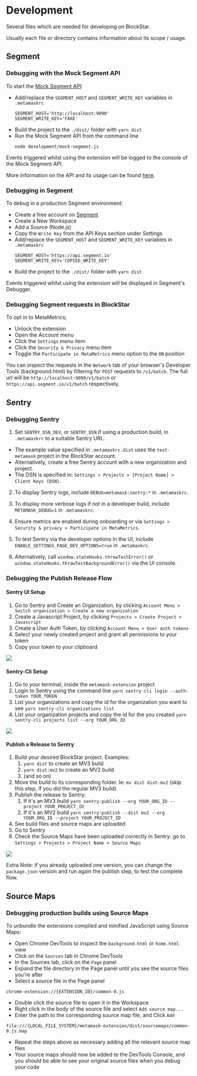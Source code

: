 # Development

Several files which are needed for developing on BlockStar.

Usually each file or directory contains information about its scope / usage.

## Segment

### Debugging with the Mock Segment API

To start the [Mock Segment API](./mock-segment.js):

-   Add/replace the `SEGMENT_HOST` and `SEGMENT_WRITE_KEY` variables in `.metamaskrc`
    ```
    SEGMENT_HOST='http://localhost:9090'
    SEGMENT_WRITE_KEY='FAKE'
    ```
-   Build the project to the `./dist/` folder with `yarn dist`
-   Run the Mock Segment API from the command line
    ```
    node development/mock-segment.js
    ```

Events triggered whilst using the extension will be logged to the console of the Mock Segment API.

More information on the API and its usage can be found [here](./mock-segment.js#L28).

### Debugging in Segment

To debug in a production Segment environment:

- Create a free account on [Segment](https://segment.com/)
- Create a New Workspace
- Add a Source (Node.js)
- Copy the `Write Key` from the API Keys section under Settings
-   Add/replace the `SEGMENT_HOST` and `SEGMENT_WRITE_KEY` variables in `.metamaskrc`
    ```
    SEGMENT_HOST='https://api.segment.io'
    SEGMENT_WRITE_KEY='COPIED_WRITE_KEY'
    ```
-   Build the project to the `./dist/` folder with `yarn dist`

Events triggered whilst using the extension will be displayed in Segment's Debugger.

### Debugging Segment requests in BlockStar

To opt in to MetaMetrics;
- Unlock the extension
- Open the Account menu
- Click the `Settings` menu item
- Click the `Security & Privacy` menu item
- Toggle the `Participate in MetaMetrics` menu option to the `ON` position

You can inspect the requests in the `Network` tab of your browser's Developer Tools (background.html)
by filtering for `POST` requests to `/v1/batch`. The full url will be `http://localhost:9090/v1/batch`
or `https://api.segment.io/v1/batch` respectively.

## Sentry
### Debugging Sentry

1. Set `SENTRY_DSN_DEV`, or `SENTRY_DSN` if using a production build, in `.metamaskrc` to a suitable Sentry URL.
  - The example value specified in `.metamaskrc.dist` uses the `test-metamask` project in the BlockStar account.
  - Alternatively, create a free Sentry account with a new organization and project.
  - The DSN is specified in: `Settings > Projects > [Project Name] > Client Keys (DSN)`.

2. To display Sentry logs, include `DEBUG=metamask:sentry:*` in `.metamaskrc`.

3. To display more verbose logs if not in a developer build, include `METAMASK_DEBUG=1` in `.metamaskrc`.

4. Ensure metrics are enabled during onboarding or via `Settings > Security & privacy > Participate in MetaMetrics`.

5. To test Sentry via the developer options in the UI, include `ENABLE_SETTINGS_PAGE_DEV_OPTIONS=true` in `.metamaskrc`.

6. Alternatively, call `window.stateHooks.throwTestError()` or `window.stateHooks.throwTestBackgroundError()` via the UI console.

### Debugging the Publish Release Flow
#### Sentry UI Setup
1. Go to Sentry and Create an Organization, by clicking `Account Menu > Switch organization > Create a new organization`
2. Create a Javascript Project, by clicking `Projects > Create Project > Javascript`
3. Create a User Auth Token, by clicking `Account Menu > User auth tokens`
4. Select your newly created project and grant all permissions to your token
5. Copy your token to your clipboard

[<img src="../docs/assets/sentry-auth-token.png">](sentry-auth-token.png)

#### Sentry-Cli Setup
1. Go to your terminal, inside the `metamask-extension` project
2. Login to Sentry using the command line `yarn sentry-cli login --auth-token YOUR_TOKEN`
3. List your organizations and copy the id for the organization you want to see `yarn sentry-cli organizations list`
4. List your organization projects and copy the id for the you created `yarn sentry-cli projects list --org YOUR_ORG_ID`

[<img src="../docs/assets/sentry-cli-release-process.gif">](sentry-cli.png)

#### Publish a Release to Sentry
1.  Build your desired BlockStar project. Examples:
    1.  `yarn dist` to create an MV3 build
    2.  `yarn dist:mv2` to create an MV2 build
    3.  (and so on)
2.  Move the build to its corresponding folder. Ie: `mv dist dist-mv2` (skip this step, if you did the regular MV3 build)
3.  Publish the release to Sentry:
    1.  If it's an MV3 build `yarn sentry:publish --org YOUR_ORG_ID --project YOUR_PROJECT_ID`
    2.  If it's an MV2 build `yarn sentry:publish --dist mv2 --org YOUR_ORG_ID --project YOUR_PROJECT_ID`
4.  See build files and source maps are uploaded
5.  Go to Sentry
6.  Check the Source Maps have been uploaded correctly in Sentry: go to `Settings > Projects > Project Name > Source Maps`

[<img src="../docs/assets/sentry-source-maps.png">](sentry-source-maps.png)

Extra Note: if you already uploaded one version, you can change the `package.json` version and run again the publish step, to test the complete flow.

## Source Maps
### Debugging production builds using Source Maps
To unbundle the extensions compiled and minified JavaScript using Source Maps:

- Open Chrome DevTools to inspect the `background.html` or `home.html` view
- Click on the `Sources` tab in Chrome DevTools
- In the Sources tab, click on the `Page` panel
- Expand the file directory in the Page panel until you see the source files you're after
- Select a source file in the Page panel
```
chrome-extension://{EXTENSION_ID}/common-0.js
```
- Double click the source file to open it in the Workspace
- Right click in the body of the source file and select `Add source map...`
- Enter the path to the corresponding source map file, and Click `Add`
```
file:///{LOCAL_FILE_SYSTEM}/metamask-extension/dist/sourcemaps/common-0.js.map
```
- Repeat the steps above as necessary adding all the relevant source map files
- Your source maps should now be added to the DevTools Console, and you should be able to see your original source files when you debug your code
